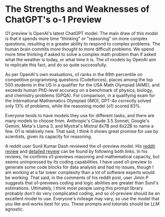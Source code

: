 # The Strengths and Weaknesses of ChatGPT's o-1 Preview

O1 preview is OpenAI's latest ChatGPT model. The main draw of this model is that it spends more time "thinking" or "reasoning" on more complex questions, resulting in a greater ability to respond to complex problems.
The human brain commits more thought to more difficult problems. We spend more time thinking if asked to solve a complex math problem than if asked what the weather is today, or what time it is. The o1 models by OpenAI
aim to replicate this fact, and do so quite successfully.

As per OpenAI's own evaluations, o1 ranks in the 89th percentile on competitive programming questions (Codeforces), places among the top 500 students in the US in a qualifier for the USA Math Olympiad (AIME), 
and exceeds human PhD-level accuracy on a benchmark of physics, biology, and chemistry problems (GPQA). For comparison, in a qualifying exam for the International Mathematics Olympiad (IMO),
GPT-4o correctly solved only 13% of problems, while the reasoning model (o1) scored 83%.

Everyone tends to have models they use for different tasks, and there are many models to choose from. Anthropic's Claude 3.5 Sonnet, Google's Gemini, Meta's Llama 3, and Mystral's Mixtral 8x7B and 8x22B to name a few.
O1 is relatively new. That said, I think it shows great promise for use by scientists, given its capacity for reasoning.

A reddit user Sunil Kumar Dash reviewed the o1-preview model. His [reddit review](https://www.reddit.com/r/LocalLLaMA/comments/1ficb0z/o1preview_a_model_great_at_math_and_reasonong/) and [detailed review](https://composio.dev/blog/openai-o1-preview-a-detailed-analysis/) can be found by following both links. In his reviews, he confirms o1-previews reasoning and mathematical capacity, 
but seems unimpressed by its coding capabilities. I have used o1-preview to generate some code blocks for data analysis and had no issues, though I am working at a far lower complexity than a lot of software
experts would be working. That said, in the comments of his reddit post, user Jimin P suggests that o1-previews coding and logic abilities are greater than Sunil's estimations. Ultimately, I think most people using
this prompt library probably don't do very complicated coding, and so o1-preview should be an excellent model to use. Everyone's mileage may vary, so use the model that you like and works best for you. These
prompts and tutorials should be LLM agnostic.
